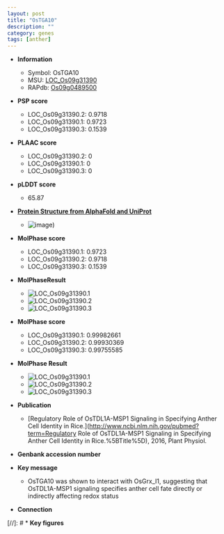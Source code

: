 ```yaml
---
layout: post
title: "OsTGA10"
description: ""
category: genes
tags: [anther]
---
```


* **Information**  
    + Symbol: OsTGA10  
    + MSU: [LOC_Os09g31390](http://rice.plantbiology.msu.edu/cgi-bin/ORF_infopage.cgi?orf=LOC_Os09g31390)  
    + RAPdb: [Os09g0489500](http://rapdb.dna.affrc.go.jp/viewer/gbrowse_details/irgsp1?name=Os09g0489500)  

* **PSP score**  
    + LOC_Os09g31390.2: 0.9718 
    + LOC_Os09g31390.1: 0.9723 
    + LOC_Os09g31390.3: 0.1539 

* **PLAAC score**  
    + LOC_Os09g31390.2: 0 
    + LOC_Os09g31390.1: 0 
    + LOC_Os09g31390.3: 0 

* **pLDDT score**
    + 65.87

* **[Protein Structure from AlphaFold and UniProt](https://www.uniprot.org/uniprotkb/Q0J0P4/entry#structure)**
    + ![image](https://ricepsp.github.io/images/Q0/AF-Q0J0P4-F1.png))

* **MolPhase score**
    + LOC_Os09g31390.1: 0.9723
    + LOC_Os09g31390.2: 0.9718
    + LOC_Os09g31390.3: 0.1539

* **MolPhaseResult**
    + ![LOC_Os09g31390.1](https://ricepsp.github.io/pictures/LOC_Os09g/LOC_Os09g31390.1.png)
    + ![LOC_Os09g31390.2](https://ricepsp.github.io/pictures/LOC_Os09g/LOC_Os09g31390.2.png)
    + ![LOC_Os09g31390.3](https://ricepsp.github.io/pictures/LOC_Os09g/LOC_Os09g31390.3.png)

* **MolPhase score**
    + LOC_Os09g31390.1: 0.99982661
    + LOC_Os09g31390.2: 0.99930369
    + LOC_Os09g31390.3: 0.99755585

* **MolPhase Result**
    + ![LOC_Os09g31390.1](https://304243504.github.io/Pictures/LOC_Os09g/LOC_Os09g31390.1.png)
    + ![LOC_Os09g31390.2](https://304243504.github.io/Pictures/LOC_Os09g/LOC_Os09g31390.2.png)
    + ![LOC_Os09g31390.3](https://304243504.github.io/Pictures/LOC_Os09g/LOC_Os09g31390.3.png)

* **Publication**  
    + [Regulatory Role of OsTDL1A-MSP1 Signaling in Specifying Anther Cell Identity in Rice.](http://www.ncbi.nlm.nih.gov/pubmed?term=Regulatory Role of OsTDL1A-MSP1 Signaling in Specifying Anther Cell Identity in Rice.%5BTitle%5D), 2016, Plant Physiol.

* **Genbank accession number**  

* **Key message**  
    + OsTGA10 was shown to interact with OsGrx_I1, suggesting that OsTDL1A-MSP1 signaling specifies anther cell fate directly or indirectly affecting redox status

* **Connection**  

[//]: # * **Key figures**  


